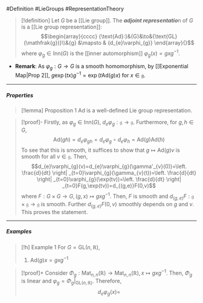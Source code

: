 #Definition #LieGroups #RepresentationTheory 

> [!definition]
> Let $G$ be a [[Lie group]]. The ***adjoint representatio***n of $G$ is a [[Lie group representation]]:$$\begin{array}{cccc} {\text{Ad}:}&{G}&\to&{\text{GL}(\mathfrak{g})}\\&{g} &\mapsto & {d_{e}\varphi_{g}} \end{array}{}$$where $\varphi_{g}\in \text{Inn}(G)$ is the [[inner automorphism]] $\varphi_{g}(x)=gxg^{-1}$.
- **Remark**: As $\varphi_{g}:G\to G$ is a smooth homomorphism, by [[Exponential Map|Prop 2]], $g\exp(tx)g^{-1}=\exp(t\text{Ad}(g)x)$ for $x\in \mathfrak{g}$.
---
##### Properties
> [!lemma] Proposition 1
> $\text{Ad}$ is a well-defined Lie group representation.

> [!proof]-
> Firstly, as $\varphi_{g}\in \text{Inn}(G)$, $d_{e}\varphi_{g}:\mathfrak{g}\to \mathfrak{g}$. Furthermore, for $g,h\in G$, $$\text{Ad}(gh)=d_{e}\varphi_{gh}=d_{e}\varphi_{g} \circ d_{e}\varphi_{h}=\text{Ad}(g)\text{Ad}(h)$$To see that this is smooth, it suffices to show that $g\mapsto \text{Ad}(g)v$ is smooth for all $v\in \mathfrak{g}$. Then, $$d_{e}\varphi_{g}(v)=d_{e}\varphi_{g}(\gamma'_{v}(0))=\left. \frac{d}{dt} \right| _{t=0}\varphi_{g}(\gamma_{v}(t))=\left. \frac{d}{dt} \right| _{t=0}\varphi_{g}(\exp(tv))=\left. \frac{d}{dt} \right| _{t=0}F(g,\exp(tv))=d_{(g,e)}F(0,v)$$where $F:G\times G\to G,(g,x)\mapsto gxg^{-1}$. Then, $F$ is smooth and $d_{(g,e)}F:\mathfrak{g}\times \mathfrak{g}\to \mathfrak{g}$ is smooth. Further $d_{(g,e)}F(0,v)$ smoothly depends on $g$ and $v$. This proves the statement.
---
##### Examples
> [!h] Example 1
> For $G=\text{GL}(n,\mathbb{R})$, 
> 1. $\text{Ad}(g)x=gxg^{-1}$

> [!proof]+
> Consider $\Phi_{g}:\text{Mat}_{n,n}(\mathbb{R})\to\text{Mat}_{n,n}(\mathbb{R}),x\mapsto gxg^{-1}$. Then, $\Phi_{g}$ is linear and $\varphi_{g}=\Phi_{g}|_{\text{GL}(n,\mathbb{R})}$. Therefore, $$d_{e}\varphi_{g}(x)=$$ 